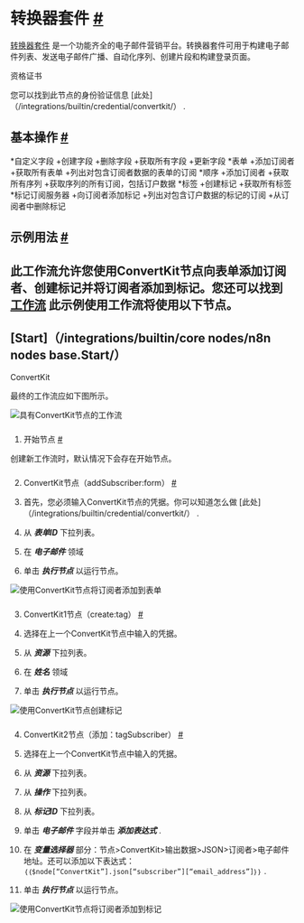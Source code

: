 


 转换器套件
 [#](#convertkit "永久链接")
===============================================



[转换器套件](https://www.convertkit.com/) 
 是一个功能齐全的电子邮件营销平台。转换器套件可用于构建电子邮件列表、发送电子邮件广播、自动化序列、创建片段和构建登录页面。
 




 资格证书
 



 您可以找到此节点的身份验证信息
 [此处]（/integrations/builtin/credential/convertkit/）
 .
 




 基本操作
 [#](#基本操作 "永久链接")
-----------------------------------------------------------


*自定义字段
	+创建字段
	+删除字段
	+获取所有字段
	+更新字段
*表单
	+添加订阅者
	+获取所有表单
	+列出对包含订阅者数据的表单的订阅
*顺序
	+添加订阅者
	+获取所有序列
	+获取序列的所有订阅，包括订户数据
*标签
	+创建标记
	+获取所有标签
*标记订阅服务器
	+向订阅者添加标记
	+列出对包含订户数据的标记的订阅
	+从订阅者中删除标记



 示例用法
 [#](#示例用法 "永久链接")
-----------------------------------------------------



 此工作流允许您使用ConvertKit节点向表单添加订阅者、创建标记并将订阅者添加到标记。您还可以找到
 [工作流](https://n8n.io/workflows/642) 
 此示例使用工作流将使用以下节点。
-
 [Start]（/integrations/builtin/core nodes/n8n nodes base.Start/）
 -
 ConvertKit




 最终的工作流应如下图所示。
 



![具有ConvertKit节点的工作流](https://d33wubrfki0l68.cloudfront.net/eaeced2b2e8d11d5f0cc9ec21ed72f9cf9e76fbb/4a893/_images/integrations/builtin/app-nodes/convertkit/workflow.png)



### 
 1. 开始节点
 [#](#1-start-node "永久链接")



 创建新工作流时，默认情况下会存在开始节点。
 


### 
 2. ConvertKit节点（addSubscriber:form）
 [#](#2-转换套件-节点-地址-订阅表单 "永久链接")


1. 首先，您必须输入ConvertKit节点的凭据。你可以知道怎么做
 [此处]（/integrations/builtin/credential/convertkit/）
 .
2. 从
 ***表单ID***
 下拉列表。
3. 在
 ***电子邮件***
 领域
4. 单击
 ***执行节点***
 以运行节点。



![使用ConvertKit节点将订阅者添加到表单](https://d33wubrfki0l68.cloudfront.net/9281b11ce40ad367972ee462cf0a987a3a21ef57/dff39/_images/integrations/builtin/app-nodes/convertkit/convertkit_node.png)



### 
 3. ConvertKit1节点（create:tag）
 [#](#3-convertkit1-node-create-tag "永久链接")


1. 选择在上一个ConvertKit节点中输入的凭据。
2. 从
 ***资源***
 下拉列表。
3. 在
 ***姓名***
 领域
4. 单击
 ***执行节点***
 以运行节点。



![使用ConvertKit节点创建标记](https://d33wubrfki0l68.cloudfront.net/8c4307dad881e1c7aecfc8c6bf550c7a4bc6aea0/d68ae/_images/integrations/builtin/app-nodes/convertkit/convertkit1_node.png)



### 
 4. ConvertKit2节点（添加：tagSubscriber）
 [#](#4-convertkit2-node-add-tagsubscriber "永久链接")


1. 选择在上一个ConvertKit节点中输入的凭据。
2. 从
 ***资源***
 下拉列表。
3. 从
 ***操作***
 下拉列表。
4. 从
 ***标记ID***
 下拉列表。
5. 单击
 ***电子邮件***
 字段并单击
 ***添加表达式***
 .
6. 在
 ***变量选择器***
 部分：节点>ConvertKit>输出数据>JSON>订阅者>电子邮件地址。还可以添加以下表达式：
 `｛｛$node[“ConvertKit”].json[“subscriber”][“email_address”]｝｝`
 .
7. 单击
 ***执行节点***
 以运行节点。



![使用ConvertKit节点将订阅者添加到标记](https://d33wubrfki0l68.cloudfront.net/af541fa2017c7d6c6f4a85350f993e099e0f4554/b85e7/_images/integrations/builtin/app-nodes/convertkit/convertkit2_node.png)





